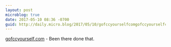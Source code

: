 ```yaml
---
layout: post
microblog: true
date: 2017-05-10 08:36 -0700
guid: http://daily.micro.blog/2017/05/10/gofccyourselfcomgofccyourselfcom-been-there.html
---
```

[ gofccyourself.com](gofccyourself.com) - Been there done that.
